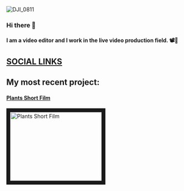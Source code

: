 ![DJI_0811](https://user-images.githubusercontent.com/71404341/130175522-4143ef38-9ee1-4f60-a099-96a9a4bda868.jpeg)
### Hi there 👋

#### I am a video editor and I work in the live video production field. 📽🔴

## [SOCIAL LINKS](https://linktr.ee/loudmusicpigeon)

## My most recent project:
#### [Plants Short Film](https://youtu.be/vG4z5CVSDDM)
<a href="http://www.youtube.com/watch?feature=player_embedded&v=vG4z5CVSDDM
" target="_blank"><img src="http://img.youtube.com/vi/vG4z5CVSDDM/0.jpg" 
alt="Plants Short Film" width="240" height="180" border="10" /></a>


